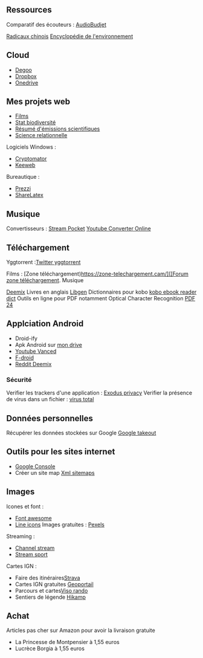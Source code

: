 ## Ressources 

Comparatif des écouteurs : [AudioBudjet](https://audiobudget.com/leaderboard/iem)

[Radicaux chinois](https://ltl-chinois.fr/radicaux-chinois/)
[Encyclopédie de l'environnement](https://www.encyclopedie-environnement.org/)

## Cloud

* [Degoo](https://degoo.com/me)
* [Dropbox](https://www.dropbox.com/home)
* [Onedrive](https://onedrive.live.com/)
    
## Mes projets web

* [Films](https://gdemare.shinyapps.io/movie_dashboard/)
* [Stat biodiversité](https://raw.githack.com/gdemare/projet/master/ecologie/biodiversite.html)
* [Résumé d'émissions scientifiques](https://taxonomie.github.io/)
* [Science relationnelle](https://raw.githack.com/gdemare/science/master/index.html)

Logiciels Windows :
* [Cryptomator](https://cryptomator.org/downloads/)
* [Keeweb](https://keeweb.info/)

Bureautique :
* [Prezzi](https://prezi.com/fr/)
* [ShareLatex](https://fr.sharelatex.com)

## Musique

Convertisseurs :
    [Stream Pocket](http://streampocket.net/)
    [Youtube Converter Online](https://clouddownloader.net)

## Téléchargement

Yggtorrent :[Twitter yggtorrent](https://mamot.fr/@YggTorrent)

Films :
    [Zone téléchargement)[https://zone-telechargement.cam/]([Forum zone téléchargement](https://www.forumzt.com/).
Musique

[Deemix](https://www.reddit.com/r/deemix/)
Livres en anglais [Libgen](http://libgen.rs/)
Dictionnaires pour kobo [kobo ebook reader dict](https://github.com/BoboTiG/ebook-reader-dict)
Outils en ligne pour PDF notamment Optical Character Recognition [PDF 24](https://tools.pdf24.org/fr/)

## Applciation Android

* Droid-ify
* Apk Android sur [mon drive](https://onedrive.live.com/?id=C0433D28E5866ECA%216326&cid=C0433D28E5866ECA)
* [Youtube Vanced](https://vancedapp.com/)
* [F-droid](https://f-droid.org/)
* [Reddit Deemix](https://www.reddit.com/r/deemix/)

### Sécurité

Verifier les trackers d'une application : [Exodus privacy](https://reports.exodus-privacy.eu.org/fr/)
Verifier la présence de virus dans un fichier : [virus total](https://www.virustotal.com/)

## Données personnelles

Récupérer les données stockées sur Google [Google takeout](takeout.google.com/settings/takeout)

## Outils pour les sites internet

* [Google Console](https://search.google.com/search-console)
* Créer un site map [Xml sitemaps](https://www.xml-sitemaps.com/)

## Images

Icones et font :
* [Font awesome](https://fontawesome.com/)
* [Line icons](https://lineicons.com/icons/?type=free)
Images gratuites : [Pexels](pexels.com)

Streaming :

* [Channel stream](http://channelstream.club/)
* [Stream sport](https://www.streamonsport.info/)

Cartes IGN :

* Faire des itinéraires[Strava](https://www.strava.com/)
* Cartes IGN gratuites [Geoportail](https://www.geoportail.gouv.fr/carte) 
* Parcours et cartes[Viso rando](https://www.visorando.com/)
* Sentiers de légende [Hikamp](http://www.hikamp.com/)

## Achat

Articles pas cher sur Amazon pour avoir la livraison gratuite
* La Princesse de Montpensier à 1,55 euros
* Lucrèce Borgia à 1,55 euros

